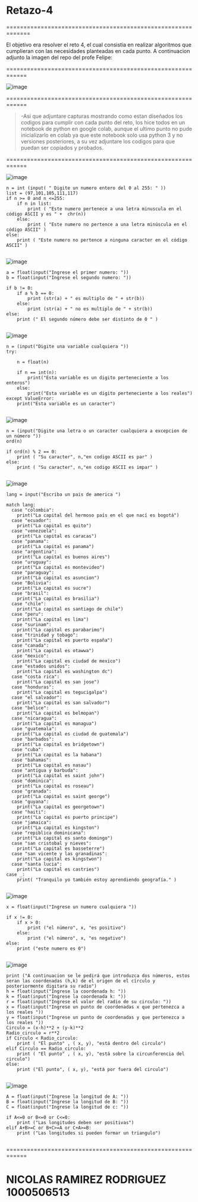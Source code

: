 # Retazo-4
=============================================================

El objetivo era resolver el reto 4, el cual consistia en
realizar algoritmos que cumplieran con las necesidades 
planteadas en cada punto.
A continuacion adjunto la imagen del repo del profe Felipe:

============================================================

![image](https://github.com/user-attachments/assets/8190408c-2d62-4ff3-b9fc-7394907d030d)

============================================================

 >-Asi que adjuntare capturas mostrando como estan
 >diseñados los codigos para cumplir con cada punto del reto,
 >los hice todos en un notebook de python en google colab,
 >aunque el ultimo punto no pude inicializarlo en colab ya
 >que este notebook solo usa python 3 y no versiones posteriores,
 >a su vez adjuntare los codigos para que puedan ser copiados y probados.

============================================================

![image](https://github.com/user-attachments/assets/f8a86e40-9f2d-47d4-92bd-6b747a9a7145)

```
n = int (input( " Digite un numero entero del 0 al 255: " ))
list = (97,101,105,111,117)
if n >= 0 and n <=255:
    if n in list:
        print ( "Este numero pertenece a una letra minuscula en el código ASCII y es " +  chr(n))
    else:
        print ( "Este numero no pertence a una letra minúscula en el código ASCII" )
else:
    print ( "Este numero no pertence a ninguna caracter en el código ASCII" )


```

![image](https://github.com/user-attachments/assets/282f7b27-a4b0-4297-8fe3-8e521d551a61)

```
a = float(input("Ingrese el primer numero: "))
b = float(input("Ingrese el segundo numero: "))

if b != 0:
    if a % b == 0:
        print (str(a) + " es multiplo de " + str(b))
    else:
        print (str(a) + " no es multiplo de " + str(b))
else:
    print (" El segundo número debe ser distinto de 0 " )


```

![image](https://github.com/user-attachments/assets/ac80da18-dd44-4e03-af76-5f37efe93b4a)

```
n = (input("Digite una variable cualquiera "))
try:

    n = float(n)

    if n == int(n):
        print("Esta variable es un digito perteneciente a los enteros")
    else:
        print("Esta variable es un digito perteneciente a los reales")
except ValueError:
    print("Esta variable es un caracter")


```

![image](https://github.com/user-attachments/assets/f7539ac0-8634-4407-b128-c2ab4b513ff9)

```
n = (input("Digite una letra o un caracter cualquiera a excepcion de un número "))
ord(n)

if ord(n) % 2 == 0:
    print ( "Su caracter", n,"en codigo ASCII es par" )
else:
    print ( "Su caracter", n,"en codigo ASCII es impar" )


```

![image](https://github.com/user-attachments/assets/af74d55d-b6a8-48a4-bd91-3969551aa303)

```
lang = input("Escriba un pais de america ")

match lang:
  case "colombia":
    print("La capital del hermoso país en el que nací es bogotá")
  case "ecuador":
    print("La capital es quito")
  case "venezuela":
    print("La capital es caracas")
  case "panama":
    print("La capital es panama")
  case "argentina":
    print("La capital es buenos aires")
  case "uruguay":
    print("La capital es montevideo")
  case "paraguay":
    print("La capital es asuncion")
  case "Bolivia":
    print("La capital es sucre")
  case "brasil":
    print("La capital es brasilia")
  case "chile":
    print("La capital es santiago de chile")
  case "peru":
    print("La capital es lima")
  case "surinam":
    print("La capital es parabarimo")
  case "trinidad y tobago":
    print("La capital es puerto españa")
  case "canada":
    print("La capital es otawwa")
  case "mexico":
    print("La capital es ciudad de mexico")
  case "estados unidos":
    print("La capital es washington dc")
  case "costa rica":
    print("La capital es san jose")
  case "honduras":
    print("La capital es tegucigalpa")
  case "el salvador":
    print("La capital es san salvador")
  case "belice":
    print("La capital es belmopan")
  case "nicaragua":
    print("La capital es managua")
  case "guatemala":
    print("La capital es ciudad de guatemala")
  case "barbados":
    print("La capital es bridgetown")
  case "cuba":
    print("La capital es la habana")
  case "bahamas":
    print("La capital es nasau")
  case "antigua y barbuda":
    print("La capital es saint john")
  case "dominica":
    print("La capital es roseau")
  case "granada":
    print("La capital es saint george")
  case "guyana":
    print("La capital es georgetown")
  case "haiti":
    print("La capital es puerto principe")
  case "jamaica":
    print("La capital es kingston")
  case "repiblica dominicana":
    print("La capital es santo domingo")
  case "san cristobal y nieves":
    print("La capital es basseterre")
  case "san vicente y las granadinas":
    print("La capital es kingstwon")
  case "santa lucia":
    print("La capital es castries")
case _:
    print( "Tranquilo yo también estoy aprendiendo geografía." )


```

![image](https://github.com/user-attachments/assets/07ab089d-c9f3-43fc-a69d-f5e43368a310)

```
x = float(input("Ingrese un numero cualquiera "))

if x != 0:
    if x > 0:
        print ("el número", x, "es positivo")
    else:
        print ("el número", x, "es negativo")
else:
    print ("este numero es 0")


```

![image](https://github.com/user-attachments/assets/7726aad6-311b-4007-b21a-a7f0e9467071)

```
print ("A continuacion se le pedirá que introduzca dos números, estos seran las coordenadas (h,k) de el origen de el círculo y posteriormente digitara su radio")
h = float(input("Ingrese la coordenada h: "))
k = float(input("Ingrese la coordenada k: "))
r = float(input("Ingrese el valor del radio de su circulo: "))
x = float(input("Ingrese un punto de coordenadas x que pertenezca a los reales "))
y = float(input("Ingrese un punto de coordenadas y que pertenezca a los reales "))
Circulo = (x-h)**2 + (y-k)**2
Radio_circulo = r**2
if Circulo < Radio_circulo:
    print ( "El punto" , ( x, y), "está dentro del circulo")
elif Circulo == Radio_circulo:
    print ( "El punto" , ( x, y), "está sobre la circunferencia del circulo")
else:
    print ("El punto", ( x, y), "está por fuera del circulo")


```

![image](https://github.com/user-attachments/assets/91a6475d-20d6-4d37-8e4a-4eb8750da26c)

```
A = float(input("Ingrese la longitud de A: "))
B = float(input("Ingrese la longitud de B: "))
C = float(input("Ingrese la longitud de c: "))

if A<=0 or B<=0 or C<=0:
    print ("Las longitudes deben ser positivas")
elif A+B>=C or B+C>=A or C+A>=B:
    print ("Las longitudes si pueden formar un triangulo")


```

============================================================

# NICOLAS RAMIREZ RODRIGUEZ 1000506513
